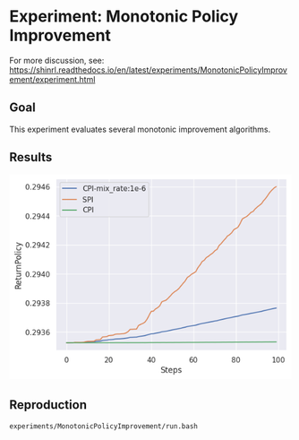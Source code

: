 # Experiment: Monotonic Policy Improvement

For more discussion, see: 
https://shinrl.readthedocs.io/en/latest/experiments/MonotonicPolicyImprovement/experiment.html

## Goal 

This experiment evaluates several monotonic improvement algorithms.

## Results

![performance](Performance.png)

## Reproduction 

```bash
experiments/MonotonicPolicyImprovement/run.bash
```